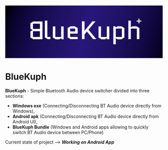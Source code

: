 ![BlueKuph banner](BKGraphic.png)

# BlueKuph
**BlueKuph** - Simple Bluetooth Audio device switcher divided into three sections:
- **Windows exe** (Connecting/Disconnecting BT Audio device directly from Windows),
- **Android apk** (Connecting/Disconnecting BT Audio device directly from Android UI),
- **BlueKuph Bundle** (Windows and Android apps allowing to quickly switch BT Audio device between PC/Phone)

Current state of project --> ***Working on Android App***
